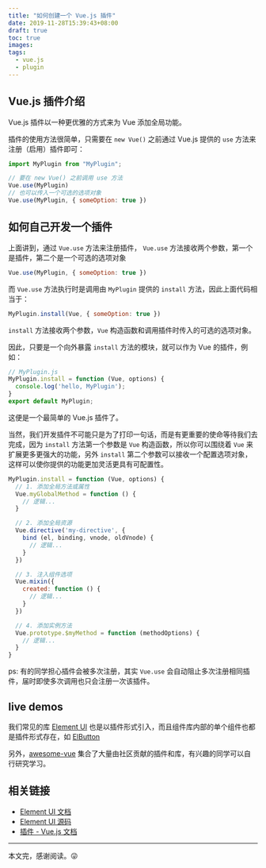 ```yaml
---
title: "如何创建一个 Vue.js 插件"
date: 2019-11-28T15:39:43+08:00
draft: true
toc: true
images:
tags: 
  - vue.js
  - plugin
---
```



## Vue.js 插件介绍

Vue.js 插件以一种更优雅的方式来为 Vue 添加全局功能。

插件的使用方法很简单，只需要在 `new Vue()` 之前通过 Vue.js 提供的 `use` 方法来注册（启用）插件即可：

```js
import MyPlugin from "MyPlugin";

// 要在 new Vue() 之前调用 use 方法
Vue.use(MyPlugin)
// 也可以传入一个可选的选项对象
Vue.use(MyPlugin, { someOption: true })
```

## 如何自己开发一个插件

上面讲到，通过 `Vue.use` 方法来注册插件， `Vue.use` 方法接收两个参数，第一个是插件，第二个是一个可选的选项对象

```js
Vue.use(MyPlugin, { someOption: true })
```

而 `Vue.use` 方法执行时是调用由 `MyPlugin` 提供的 `install` 方法，因此上面代码相当于：

```js
MyPlugin.install(Vue, { someOption: true })
```

`install` 方法接收两个参数，`Vue` 构造函数和调用插件时传入的可选的选项对象。

因此，只要是一个向外暴露 `install` 方法的模块，就可以作为 Vue 的插件，例如：

```js
// MyPlugin.js
MyPlugin.install = function (Vue, options) {
  console.log('hello, MyPlugin');
}
export default MyPlugin;
```

这便是一个最简单的 Vue.js 插件了。

当然，我们开发插件不可能只是为了打印一句话，而是有更重要的使命等待我们去完成，因为 `install` 方法第一个参数是 `Vue` 构造函数，所以你可以围绕着 `Vue` 来扩展更多更强大的功能，另外 `install` 第二个参数可以接收一个配置选项对象，这样可以使你提供的功能更加灵活更具有可配置性。

```js
MyPlugin.install = function (Vue, options) {
  // 1. 添加全局方法或属性
  Vue.myGlobalMethod = function () {
    // 逻辑...
  }

  // 2. 添加全局资源
  Vue.directive('my-directive', {
    bind (el, binding, vnode, oldVnode) {
      // 逻辑...
    }
  })

  // 3. 注入组件选项
  Vue.mixin({
    created: function () {
      // 逻辑...
    }
  })

  // 4. 添加实例方法
  Vue.prototype.$myMethod = function (methodOptions) {
    // 逻辑...
  }
}
```

ps: 有的同学担心插件会被多次注册，其实 `Vue.use` 会自动阻止多次注册相同插件，届时即使多次调用也只会注册一次该插件。

## live demos

我们常见的库 [Element UI](https://element.eleme.cn/#/zh-CN/component/quickstart#wan-zheng-yin-ru) 也是以插件形式引入，而且组件库内部的单个组件也都是插件形式存在，如 [ElButton](https://github.com/ElemeFE/element/blob/dev/packages/button/index.js)

另外，[awesome-vue](https://github.com/vuejs/awesome-vue#components--libraries) 集合了大量由社区贡献的插件和库，有兴趣的同学可以自行研究学习。

## 相关链接


+ [Element UI 文档](https://element.eleme.cn/#/zh-CN/component/quickstart#wan-zheng-yin-ru)
+ [Element UI 源码](https://github.com/ElemeFE/element)
+ [插件 - Vue.js 文档](https://cn.vuejs.org/v2/guide/plugins.html)


---

本文完，感谢阅读。:stuck_out_tongue_winking_eye: 